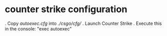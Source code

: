 # counter strike configuration
. Copy _autoexec.cfg_ into _./csgo/cfg/_
. Launch Counter Strike
. Execute this in the console: "exec autoexec"